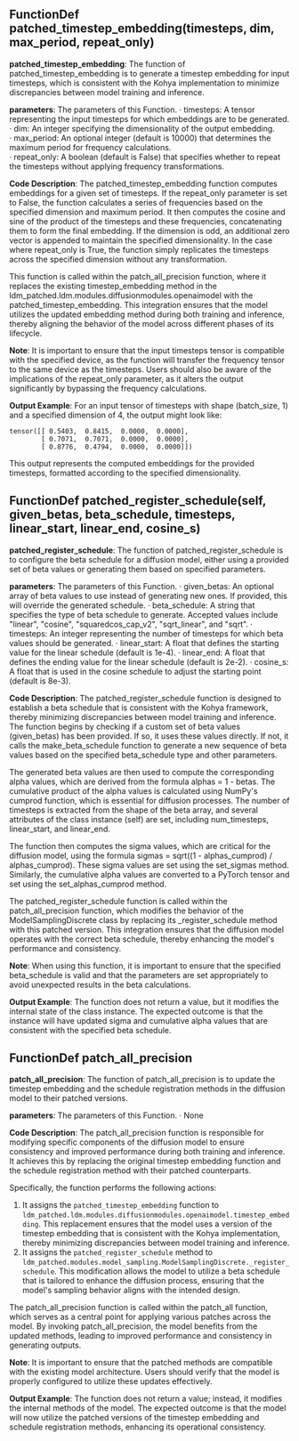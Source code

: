 ## FunctionDef patched_timestep_embedding(timesteps, dim, max_period, repeat_only)
**patched_timestep_embedding**: The function of patched_timestep_embedding is to generate a timestep embedding for input timesteps, which is consistent with the Kohya implementation to minimize discrepancies between model training and inference.

**parameters**: The parameters of this Function.
· timesteps: A tensor representing the input timesteps for which embeddings are to be generated.  
· dim: An integer specifying the dimensionality of the output embedding.  
· max_period: An optional integer (default is 10000) that determines the maximum period for frequency calculations.  
· repeat_only: A boolean (default is False) that specifies whether to repeat the timesteps without applying frequency transformations.

**Code Description**: The patched_timestep_embedding function computes embeddings for a given set of timesteps. If the repeat_only parameter is set to False, the function calculates a series of frequencies based on the specified dimension and maximum period. It then computes the cosine and sine of the product of the timesteps and these frequencies, concatenating them to form the final embedding. If the dimension is odd, an additional zero vector is appended to maintain the specified dimensionality. In the case where repeat_only is True, the function simply replicates the timesteps across the specified dimension without any transformation.

This function is called within the patch_all_precision function, where it replaces the existing timestep_embedding method in the ldm_patched.ldm.modules.diffusionmodules.openaimodel with the patched_timestep_embedding. This integration ensures that the model utilizes the updated embedding method during both training and inference, thereby aligning the behavior of the model across different phases of its lifecycle.

**Note**: It is important to ensure that the input timesteps tensor is compatible with the specified device, as the function will transfer the frequency tensor to the same device as the timesteps. Users should also be aware of the implications of the repeat_only parameter, as it alters the output significantly by bypassing the frequency calculations.

**Output Example**: For an input tensor of timesteps with shape (batch_size, 1) and a specified dimension of 4, the output might look like:
```
tensor([[ 0.5403,  0.8415,  0.0000,  0.0000],
        [ 0.7071,  0.7071,  0.0000,  0.0000],
        [ 0.8776,  0.4794,  0.0000,  0.0000]])
``` 
This output represents the computed embeddings for the provided timesteps, formatted according to the specified dimensionality.
## FunctionDef patched_register_schedule(self, given_betas, beta_schedule, timesteps, linear_start, linear_end, cosine_s)
**patched_register_schedule**: The function of patched_register_schedule is to configure the beta schedule for a diffusion model, either using a provided set of beta values or generating them based on specified parameters.

**parameters**: The parameters of this Function.
· given_betas: An optional array of beta values to use instead of generating new ones. If provided, this will override the generated schedule.
· beta_schedule: A string that specifies the type of beta schedule to generate. Accepted values include "linear", "cosine", "squaredcos_cap_v2", "sqrt_linear", and "sqrt".
· timesteps: An integer representing the number of timesteps for which beta values should be generated.
· linear_start: A float that defines the starting value for the linear schedule (default is 1e-4).
· linear_end: A float that defines the ending value for the linear schedule (default is 2e-2).
· cosine_s: A float that is used in the cosine schedule to adjust the starting point (default is 8e-3).

**Code Description**: The patched_register_schedule function is designed to establish a beta schedule that is consistent with the Kohya framework, thereby minimizing discrepancies between model training and inference. The function begins by checking if a custom set of beta values (given_betas) has been provided. If so, it uses these values directly. If not, it calls the make_beta_schedule function to generate a new sequence of beta values based on the specified beta_schedule type and other parameters.

The generated beta values are then used to compute the corresponding alpha values, which are derived from the formula alphas = 1 - betas. The cumulative product of the alpha values is calculated using NumPy's cumprod function, which is essential for diffusion processes. The number of timesteps is extracted from the shape of the beta array, and several attributes of the class instance (self) are set, including num_timesteps, linear_start, and linear_end.

The function then computes the sigma values, which are critical for the diffusion model, using the formula sigmas = sqrt((1 - alphas_cumprod) / alphas_cumprod). These sigma values are set using the set_sigmas method. Similarly, the cumulative alpha values are converted to a PyTorch tensor and set using the set_alphas_cumprod method.

The patched_register_schedule function is called within the patch_all_precision function, which modifies the behavior of the ModelSamplingDiscrete class by replacing its _register_schedule method with this patched version. This integration ensures that the diffusion model operates with the correct beta schedule, thereby enhancing the model's performance and consistency.

**Note**: When using this function, it is important to ensure that the specified beta_schedule is valid and that the parameters are set appropriately to avoid unexpected results in the beta calculations.

**Output Example**: The function does not return a value, but it modifies the internal state of the class instance. The expected outcome is that the instance will have updated sigma and cumulative alpha values that are consistent with the specified beta schedule.
## FunctionDef patch_all_precision
**patch_all_precision**: The function of patch_all_precision is to update the timestep embedding and the schedule registration methods in the diffusion model to their patched versions.

**parameters**: The parameters of this Function.
· None

**Code Description**: The patch_all_precision function is responsible for modifying specific components of the diffusion model to ensure consistency and improved performance during both training and inference. It achieves this by replacing the original timestep embedding function and the schedule registration method with their patched counterparts.

Specifically, the function performs the following actions:
1. It assigns the `patched_timestep_embedding` function to `ldm_patched.ldm.modules.diffusionmodules.openaimodel.timestep_embedding`. This replacement ensures that the model uses a version of the timestep embedding that is consistent with the Kohya implementation, thereby minimizing discrepancies between model training and inference.
2. It assigns the `patched_register_schedule` method to `ldm_patched.modules.model_sampling.ModelSamplingDiscrete._register_schedule`. This modification allows the model to utilize a beta schedule that is tailored to enhance the diffusion process, ensuring that the model's sampling behavior aligns with the intended design.

The patch_all_precision function is called within the patch_all function, which serves as a central point for applying various patches across the model. By invoking patch_all_precision, the model benefits from the updated methods, leading to improved performance and consistency in generating outputs.

**Note**: It is important to ensure that the patched methods are compatible with the existing model architecture. Users should verify that the model is properly configured to utilize these updates effectively.

**Output Example**: The function does not return a value; instead, it modifies the internal methods of the model. The expected outcome is that the model will now utilize the patched versions of the timestep embedding and schedule registration methods, enhancing its operational consistency.
